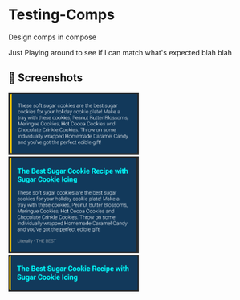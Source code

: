 # Testing-Comps
Design comps in compose

Just Playing around to see if I can match what's expected blah blah

## :camera_flash: Screenshots
<img src="/results/DescriptionOnly.png" width="260">&emsp;<img src="/results/TitleDesciptionFootnote.png" width="260">&emsp;<img src="/results/titleOnly.png"  width="260">
